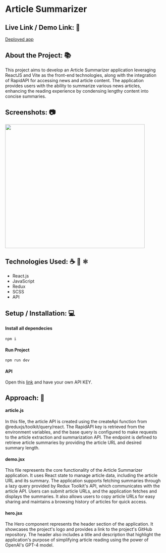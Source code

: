 # Article Summarizer

## Live Link / Demo Link: 🔗
[Deployed app](https://article-summarizer-ai.vercel.app/)

## About the Project: 📚
This project aims to develop an Article Summarizer application leveraging ReactJS and 
Vite as the front-end technologies, along with the integration of RapidAPI for accessing 
news and article content. The application provides users with the ability to summarize 
various news articles, enhancing the reading experience by condensing lengthy content into concise summaries.

## Screenshots: 📷
<img src="https://github.com/alibinauanov/movie-app/blob/main/movix.gif" width="450" height="400">

## Technologies Used: ☕️ 🐍 ⚛️
* React.js
* JavaScript
* Redux
* SCSS
* API

## Setup / Installation: 💻
#### Install all dependecies
```npm i```

#### Run Project
```npm run dev```

#### API
Open this [link](https://rapidapi.com/restyler/api/article-extractor-and-summarizer) and have your own API KEY.</br>

## Approach: 🚶
#### article.js
In this file, the article API is created using the createApi function from @reduxjs/toolkit/query/react. 
The RapidAPI key is retrieved from the environment variables, and the base query is configured to make 
requests to the article extraction and summarization API. The endpoint is defined to retrieve article 
summaries by providing the article URL and desired summary length.

#### demo.jsx
This file represents the core functionality of the Article Summarizer application. It uses React state 
to manage article data, including the article URL and its summary. The application supports fetching 
summaries through a lazy query provided by Redux Toolkit's API, which communicates with the article API. 
Users can submit article URLs, and the application fetches and displays the summaries. It also allows users 
to copy article URLs for easy sharing and maintains a browsing history of articles for quick access.

#### hero.jsx
The Hero component represents the header section of the application. It showcases the project's logo 
and provides a link to the project's GitHub repository. The header also includes a title and description 
that highlight the application's purpose of simplifying article reading using the power of OpenAI's GPT-4 model.
